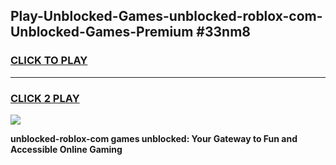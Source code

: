 
## Play-Unblocked-Games-unblocked-roblox-com-Unblocked-Games-Premium #33nm8
<h3>
<a href="https://premium.freeplayer.one?title=unblocked-roblox-com&ref=12M">CLICK TO PLAY</a></h3>
<hr>

<h3>
<a href="https://premium.freeplayer.one?title=unblocked-roblox-com&ref=12M">CLICK 2 PLAY</a>
  
</h3>

<a href="https://premium.freeplayer.one?title=unblocked-roblox-com&ref=12M"><img src="https://clearcache.store/games.png"></a>


**unblocked-roblox-com games unblocked: Your Gateway to Fun and Accessible Online Gaming**
